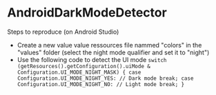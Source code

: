 # AndroidDarkModeDetector

Steps to reproduce (on Android Studio)
- Create a new value value ressources file nammed "colors" in the "values" folder (select the night mode qualifier and set it to "night")
- Use the following code to detect the UI mode
``
switch (getResources().getConfiguration().uiMode & Configuration.UI_MODE_NIGHT_MASK) {
	case Configuration.UI_MODE_NIGHT_YES:
		// Dark mode
		break;
	case Configuration.UI_MODE_NIGHT_NO:
		// Light mode
		break;
}
``